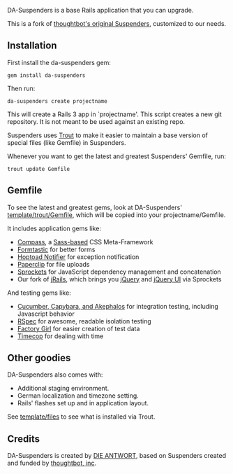 DA-Suspenders is a base Rails application that you can upgrade.

This is a fork of [thoughtbot's original Suspenders](https://github.com/thoughtbot/suspenders/), customized to our needs.


## Installation

First install the da-suspenders gem:

    gem install da-suspenders

Then run:

    da-suspenders create projectname

This will create a Rails 3 app in `projectname'. This script creates a new git repository. It is not meant to be used against an existing repo.

Suspenders uses [Trout](https://github.com/thoughtbot/trout) to make it easier to maintain a base version of special files (like Gemfile) in Suspenders.

Whenever you want to get the latest and greatest Suspenders' Gemfile, run:

    trout update Gemfile


## Gemfile

To see the latest and greatest gems, look at DA-Suspenders'
[template/trout/Gemfile](https://github.com/die-antwort/da-suspenders/blob/master/template/trout/Gemfile), which will be copied into your projectname/Gemfile.

It includes application gems like:

* [Compass](https://github.com/chriseppstein/compass), a [Sass-based](http://sass-lang.com/) CSS Meta-Framework
* [Formtastic](https://github.com/justinfrench/formtastic) for better forms
* [Hoptoad Notifier](https://github.com/thoughtbot/hoptoad_notifier) for exception notification
* [Paperclip](https://github.com/thoughtbot/paperclip) for file uploads
* [Sprockets](https://github.com/sstephenson/sprockets) for JavaScript dependency management and concatenation
* Our fork of [jRails](https://github.com/die-antwort/jrails), which brings you [jQuery](https://github.com/jquery/jquery) and [jQuery UI](https://github.com/jquery/jquery-ui) via Sprockets


And testing gems like:

* [Cucumber, Capybara, and Akephalos](http://robots.thoughtbot.com/post/1658763359/thoughtbot-and-the-holy-grail) for integration testing, including Javascript behavior
* [RSpec](https://github.com/rspec/rspec) for awesome, readable isolation testing
* [Factory Girl](https://github.com/thoughtbot/factory_girl) for easier creation of test data
* [Timecop](https://github.com/jtrupiano/timecop) for dealing with time


## Other goodies

DA-Suspenders also comes with:

* Additional staging environment.
* German localization and timezone setting.
* Rails' flashes set up and in application layout.

See [template/files](https://github.com/die-antwort/da-suspenders/blob/master/template/trout) to see what is installed via Trout.


## Credits

DA-Suspenders is created by [DIE ANTWORT](http://www.die-antwort.eu), based on Suspenders created and funded by [thoughtbot, inc](http://thoughtbot.com/community).
